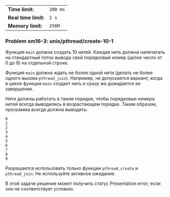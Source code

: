 |                      |          |
|----------------------|----------|
| **Time limit:**      | `200 ms` |
| **Real time limit:** | `2 s`    |
| **Memory limit:**    | `256M`   |


### Problem sm16-3: unix/pthread/create-10-1

Функция `main` должна создать 10 нитей. Каждая нить должна напечатать на стандартный поток вывода
свой порядковый номер (целое число от 0 до 9) на отдельной строке.

Функция `main` должна ждать не более одной нити (делать не более одного вызова `pthread_join`).
Например, не допускается вариант, когда в цикле функция `main` создает нить и сразу же дожидается ее
завершения.

Нити должны работать в таком порядке, чтобы порядковые номера нитей всегда выводились в возрастающем
порядке. Таким образом, программа всегда должна выводить:

    
    
    0
    1
    2
    3
    4
    5
    6
    7
    8
    9
    

Разрешается использовать только функции `pthread_create` и `pthread_join`. Не используйте активное
ожидание.

В этой задаче решение может получить статус Presentation error, если оно не соответствует условию.

